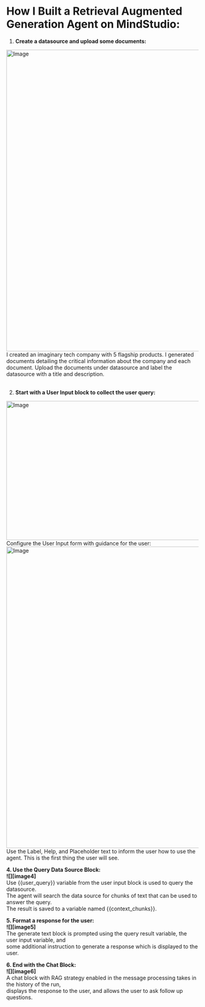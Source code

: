 # How I Built a Retrieval Augmented Generation Agent on MindStudio:

1. **Create a datasource and upload some documents:** 

<img width="1319" height="789" alt="Image" src="https://github.com/user-attachments/assets/4829f95c-ada6-40f7-a15c-a52ce4f0b9be" />
I created an imaginary tech company with 5 flagship products.   
I generated documents detailing the critical information about the company and each document.   
Upload the documents under datasource and label the datasource with a title and description. 
<br>    
<br>  
  
2. **Start with a User Input block to collect the user query:**  
<img width="638" height="364" alt="Image" src="https://github.com/user-attachments/assets/08bc7bff-73be-4b4e-ba9a-712004be7584" />
<br>Configure the User Input form with guidance for the user:


<img width="1319" height="789" alt="Image" src="https://github.com/user-attachments/assets/4829f95c-ada6-40f7-a15c-a52ce4f0b9be" />  
Use the Label, Help, and Placeholder text to inform the user how to use the agent.   
This is the first thing the user will see. 

**4\. Use the Query Data Source Block:**  
**![][image4]**  
Use {{user\_query}} variable from the user input block is used to query the datasource.   
The agent will search the data source for chunks of text that can be used to answer the query.   
The result is saved to a variable named {{context\_chunks}}. 

**5\. Format a response for the user:**  
**![][image5]**  
The generate text block is prompted using the query result variable, the user input variable, and   
some additional instruction to generate a response which is displayed to the user. 

**6\. End with the Chat Block:**  
**![][image6]**  
A chat block with RAG strategy enabled in the message processing takes in the history of the run,   
displays the response to the user, and allows the user to ask follow up questions. 

